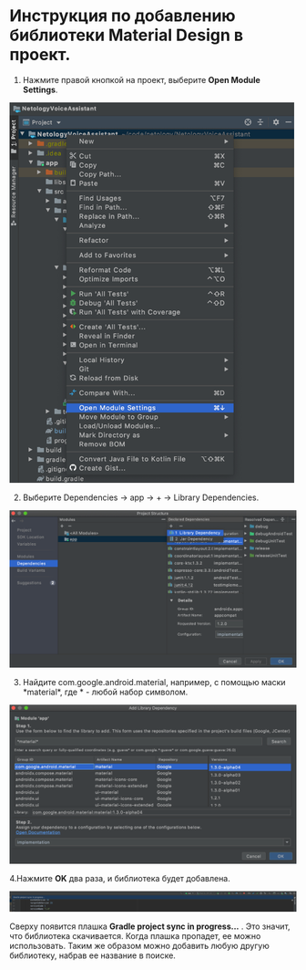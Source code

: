 # Инструкция по добавлению библиотеки Material Design в проект.

1. Нажмите правой кнопкой на проект, выберите **Open Module Settings**. 

<img src="1.png" alt="drawing" width="500"/>

2. Выберите Dependencies → app → + → Library Dependencies.

![](2.png)

3. Найдите com.google.android.material, например, с помощью маски \*material*, где * - любой набор символом. 

![](3.png)

4.Нажмите **OK** два раза, и библиотека будет добавлена.

![](4.png)

Сверху появится плашка **Gradle project sync in progress...** . Это значит, что библиотека скачивается. Когда плашка пропадет, ее можно использовать.
Таким же образом можно добавить любую другую библиотеку, набрав ее название в поиске.


